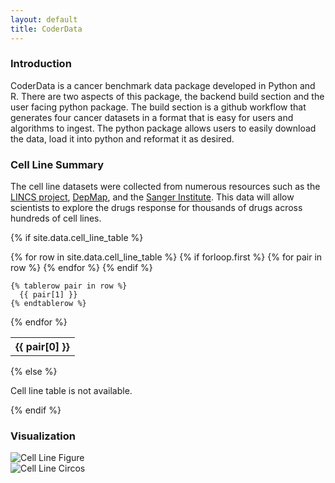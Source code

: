 ```yaml
---
layout: default
title: CoderData
---
```


<link rel="stylesheet" href="assets/css/style.css">


### Introduction
CoderData is a cancer benchmark data package developed in Python and R. 
There are two aspects of this package, the backend build section and the user facing python package.
The build section is a github workflow that generates four cancer datasets in a format that is easy for users and algorithms to ingest. 
The python package allows users to easily download the data, load it into python and reformat it as desired.

### Cell Line Summary

The cell line datasets were collected from numerous resources such as the <a href="https://lincsproject.org/" target="_blank">LINCS project</a>, <a href="https://depmap.org/portal/" target="_blank">DepMap</a>, and the <a href="https://www.sanger.ac.uk/" target="_blank">Sanger Institute</a>.
This data will allow scientists to explore the drugs response for thousands of drugs across hundreds of cell lines.



{% if site.data.cell_line_table %}
<table>
  {% for row in site.data.cell_line_table %}
    {% if forloop.first %}
    <tr>
      {% for pair in row %}
        <th>{{ pair[0] }}</th>
      {% endfor %}
    </tr>
    {% endif %}

    {% tablerow pair in row %}
      {{ pair[1] }}
    {% endtablerow %}
  {% endfor %}
</table>
{% else %}
<p>Cell line table is not available.</p>
{% endif %}




### Visualization

<div class="flex-container"> 
    <div class="flex-item">
        <img src="{{ 'assets/stats/Fig4_CCLE.png' | relative_url }}" alt="Cell Line Figure" />
    </div>
    <div class="flex-item">
        <img src="{{ 'assets/stats/cell_line_circos.png' | relative_url }}" alt="Cell Line Circos" />
    </div>
</div>